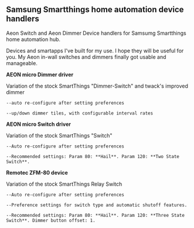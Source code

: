 ## Samsung Smartthings home automation device handlers

Aeon Switch and Aeon Dimmer Device handlers for Samsumg Smartthings home automation hub.

Devices and smartapps I've built for my use. I hope they will be useful for you. My Aeon in-wall switches and dimmers finally got usable and manageable.

**AEON micro Dimmer driver**

 Variation of the stock SmartThings "Dimmer-Switch" and twack's improved dimmer
 
	--auto re-configure after setting preferences
	
	--up/down dimmer tiles, with configurable interval rates

**AEON micro Switch driver**

  Variation of the stock SmartThings "Switch"
  
 	--Auto re-configure after setting preferences
	
 	--Recommended settings: Param 80: **Hail**. Param 120: **Two State Switch**.

**Remotec ZFM-80 device**

  Variation of the stock SmartThings Relay Switch
  
 	--Auto re-configure after setting preferences
	
 	--Preference settings for switch type and automatic shutoff features.
	
	--Recommended settings: Param 80: **Hail**. Param 120: **Three State Switch**. Dimmer button offset: 1.


